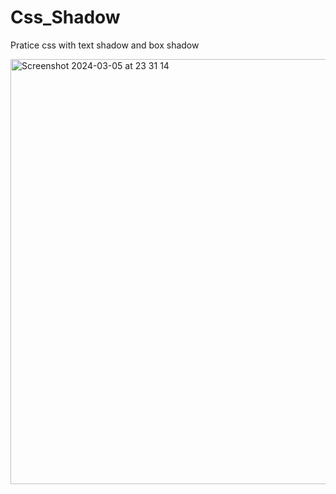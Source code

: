 # Css_Shadow
Pratice css with text shadow and box shadow


<img width="680" alt="Screenshot 2024-03-05 at 23 31 14" src="https://github.com/DangN1212/Css_Shadow/assets/7193734/9da62c94-3430-4a32-87be-dcfab2cf82a2">

